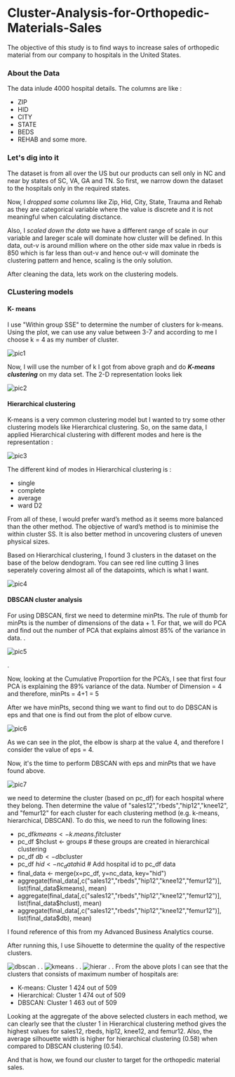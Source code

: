 # Cluster-Analysis-for-Orthopedic-Materials-Sales
The objective of this study is to find ways to increase sales of orthopedic material from our company to hospitals in the United States.

### About the Data 

The data inlude 4000 hospital details. The columns are like :
- ZIP
- HID
- CITY
- STATE
- BEDS
- REHAB
and some more.


### Let's dig into it
The dataset is from all over the US but our products can sell only in NC and near by states of SC, VA, GA and TN. So first, we narrow down the dataset to the hospitals only in the required states.

Now, I *dropped some columns* like Zip, Hid, City, State, Trauma and Rehab as they are categorical variable where the value is discrete and it is not meaningful when calculating disctance.

Also, I *scaled down the data* we have a different range of scale in our variable and lareger scale will dominate how cluster will be defined. In this data, out-v is around million where on the other side max value in rbeds is 850 which is far less than out-v and hence out-v will dominate the clustering pattern and hence, scaling is the only solution.

After cleaning the data, lets work on the clustering models.

### CLustering models

#### **K- means**

I use "Within group SSE" to determine the number of clusters for k-means. Using the plot, we can use any value between 3-7 and according to me I choose k = 4 as my number of cluster.

![pic1](https://user-images.githubusercontent.com/13045656/77696105-3b07fe80-6f83-11ea-9b43-013b72d033a6.png)

Now, I will use the number of k I got from above graph and do ***K-means clustering*** on my data set.
The 2-D representation looks liek 

![pic2](https://user-images.githubusercontent.com/13045656/77696300-88846b80-6f83-11ea-893f-3aedfc0b03a8.png)

#### **Hierarchical clustering**

K-means is a very common clustering model but I wanted to try some other clustering models like Hierarchical clustering.
So, on the same data, I applied Hierarchical clustering with different modes and here is the representation :

![pic3](https://user-images.githubusercontent.com/13045656/77696473-d13c2480-6f83-11ea-9746-7aa20986fca4.png)

The different kind of modes in Hierarchical clustering is :
- single
- complete
- average
- ward D2

From all of these, I would prefer ward’s method as it seems more balanced than the other method. The objective of ward’s method is to minimise the within cluster SS. It is also better method in uncovering clusters of uneven physical sizes. 

Based on Hierarchical clustering, I found 3 clusters in the dataset on the base of the below dendogram. You can see red line cutting 3 lines seperately covering almost all of the datapoints, which is what I want.

![pic4](https://user-images.githubusercontent.com/13045656/77696699-2aa45380-6f84-11ea-951b-9d6d6ff4d37e.png)

#### **DBSCAN cluster analysis**

For using DBSCAN, first we need to determine minPts. The rule of thumb for minPts is the number of dimensions of the data + 1. For that, we will do PCA and find out the number of PCA that explains almost 85% of the variance in data. 
.

![pic5](https://user-images.githubusercontent.com/13045656/77698213-9edff680-6f86-11ea-9a07-3751d20d3a3d.png)

.

Now, looking at the Cumulative Proportiion for the PCA’s, I see that first four PCA is explaining the 89% variance of the data. Number of Dimension  = 4 and therefore, minPts = 4+1 = 5

After we have minPts, second thing we want to find out to do DBSCAN is eps and that one is find out from the plot of elbow curve.

![pic6](https://user-images.githubusercontent.com/13045656/77698713-773d5e00-6f87-11ea-8df1-53b8870362a3.png)

As we can see in the plot, the elbow is sharp at the value 4, and therefore I consider the value of eps = 4.

Now, it's the time to perform DBSCAN with eps and minPts that we have found above. 

![pic7](https://user-images.githubusercontent.com/13045656/77701131-f5036880-6f8b-11ea-8b94-730617b39d30.png)

we need to determine the cluster (based on pc_df) for each hospital where they belong. Then determine the value of "sales12","rbeds","hip12","knee12", and "femur12" for each cluster for each clustering method (e.g. k-means, hierarchical, DBSCAN). To do this, we need to run the following lines:

- pc_df$kmeans <- k.means.fit$cluster
- pc_df $hclust <- groups # these groups are created in hierarchical clustering
- pc_df $db <- db$cluster
- pc_df $hid <- nc_data$hid # Add hospital id to pc_df data
- final_data <- merge(x=pc_df, y=nc_data, key="hid")
- aggregate(final_data[,c("sales12","rbeds","hip12","knee12","femur12")], list(final_data$kmeans), mean)
- aggregate(final_data[,c("sales12","rbeds","hip12","knee12","femur12")], list(final_data$hclust), mean)
- aggregate(final_data[,c("sales12","rbeds","hip12","knee12","femur12")], list(final_data$db), mean)

I found reference of this from my Advanced Business Analytics course.

After running this, I use Sihouette to determine the quality of the respective clusters. 

![dbscan](https://user-images.githubusercontent.com/13045656/77701697-495b1800-6f8d-11ea-9614-66e9f3cbfd1d.png)
.
.
![kmeans](https://user-images.githubusercontent.com/13045656/77701699-49f3ae80-6f8d-11ea-87af-4e5245bff82e.png)
.
.
![hierar](https://user-images.githubusercontent.com/13045656/77701700-49f3ae80-6f8d-11ea-9d8a-72d4e856add4.png)
.
.
From the above plots I can see that the clusters that consists of maximum number of hospitals are:
- K-means: Cluster 1 424 out of 509
- Hierarchical: Cluster 1 474 out of 509
- DBSCAN: Cluster 1 463 out of 509
	
Looking at the aggregate of the above selected clusters in each method, we can clearly see that the cluster 1 in Hierarchical clustering method gives the highest values for sales12, rbeds, hip12, knee12, and femur12. Also, the average silhouette width is higher for hierarchical clustering (0.58) when compared to DBSCAN clustering (0.54). 

And that is how, we found our cluster to target for the orthopedic material sales.













































